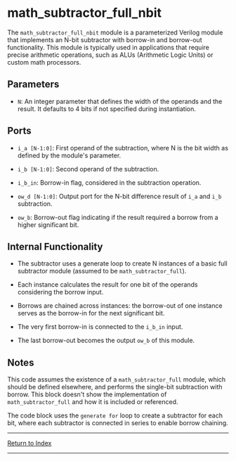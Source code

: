 # math_subtractor_full_nbit

The `math_subtractor_full_nbit` module is a parameterized Verilog module that implements an N-bit subtractor with borrow-in and borrow-out functionality. This module is typically used in applications that require precise arithmetic operations, such as ALUs (Arithmetic Logic Units) or custom math processors.

## Parameters

- `N`: An integer parameter that defines the width of the operands and the result. It defaults to 4 bits if not specified during instantiation.

## Ports

- `i_a [N-1:0]`: First operand of the subtraction, where N is the bit width as defined by the module's parameter.

- `i_b [N-1:0]`: Second operand of the subtraction.

- `i_b_in`: Borrow-in flag, considered in the subtraction operation.

- `ow_d [N-1:0]`: Output port for the N-bit difference result of `i_a` and `i_b` subtraction.

- `ow_b`: Borrow-out flag indicating if the result required a borrow from a higher significant bit.

## Internal Functionality

- The subtractor uses a generate loop to create N instances of a basic full subtractor module (assumed to be `math_subtractor_full`).

- Each instance calculates the result for one bit of the operands considering the borrow input.

- Borrows are chained across instances: the borrow-out of one instance serves as the borrow-in for the next significant bit.

- The very first borrow-in is connected to the `i_b_in` input.

- The last borrow-out becomes the output `ow_b` of this module.

## Notes

This code assumes the existence of a `math_subtractor_full` module, which should be defined elsewhere, and performs the single-bit subtraction with borrow. This block doesn't show the implementation of `math_subtractor_full` and how it is included or referenced.

The code block uses the `generate for` loop to create a subtractor for each bit, where each subtractor is connected in series to enable borrow chaining.

---

[Return to Index](index.md)

----------
